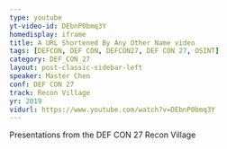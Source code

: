 ```yaml
---
type: youtube
yt-video-id: DEbnP0bmq3Y
homedisplay: iframe
title: A URL Shortened By Any Other Name video
tags: [DEFCON, DEF CON, DEFCON27, DEF CON 27, OSINT]
category: DEF_CON_27
layout: post-classic-sidebar-left
speaker: Master Chen
conf: DEF CON 27
track: Recon Village
yr: 2019
vidurl: https://www.youtube.com/watch?v=DEbnP0bmq3Y
---
```

Presentations from the DEF CON 27 Recon Village